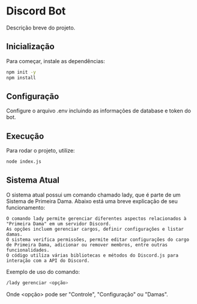# Discord Bot

Descrição breve do projeto.

## Inicialização

Para começar, instale as dependências:

```bash
npm init -y
npm install
```

## Configuração

Configure o arquivo .env incluindo as informações de database e token do bot.

## Execução

Para rodar o projeto, utilize:

```bash
node index.js
```

## Sistema Atual

O sistema atual possui um comando chamado lady, que é parte de um Sistema de Primeira Dama. Abaixo está uma breve explicação de seu funcionamento:

    O comando lady permite gerenciar diferentes aspectos relacionados à "Primeira Dama" em um servidor Discord.
    As opções incluem gerenciar cargos, definir configurações e listar damas.
    O sistema verifica permissões, permite editar configurações do cargo de Primeira Dama, adicionar ou remover membros, entre outras funcionalidades.
    O código utiliza várias bibliotecas e métodos do Discord.js para interação com a API do Discord.

Exemplo de uso do comando:

```bash
/lady gerenciar <opção>
```

Onde <opção> pode ser "Controle", "Configuração" ou "Damas".
